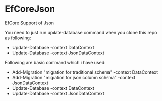 # EfCoreJson
EfCore Support of Json

You need to just run update-database command when you clone this repo as following:
- Update-Database -context DataContext
- Update-Database -context JsonDataContext

Following are basic command which i have used:
- Add-Migration "migration for traditional schema" -context DataContext
- Add-Migration "migration for json column schema" -context JsonDataContext
- Update-Database -context DataContext
- Update-Database -context JsonDataContext
